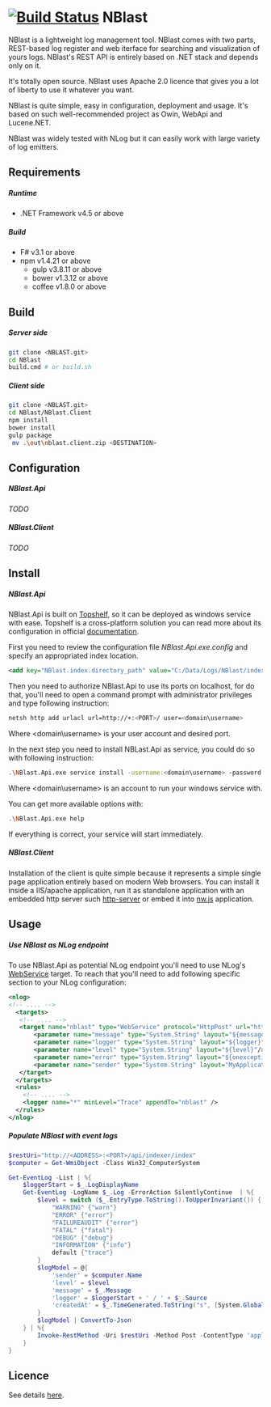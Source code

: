 [![Build Status](https://travis-ci.org/vba/NBlast.svg?branch=master)](https://travis-ci.org/vba/NBlast)
NBlast
======

NBlast is a lightweight log management tool. NBlast comes with two parts, REST-based log register and web iterface for searching and visualization of yours logs. NBlast's REST API is entirely based on .NET stack and depends only on it. 

It's totally open source. NBlast uses Apache 2.0 licence that gives you a lot of liberty to use it whatever you want.

NBlast is quite simple, easy in configuration, deployment and usage. It's based on such well-recommended project as Owin, WebApi and Lucene.NET.

NBlast was widely tested with NLog but it can easily work with large variety of log emitters.

Requirements
-------
##### Runtime
* .NET Framework v4.5 or above

##### Build
* F# v3.1 or above
* npm v1.4.21 or above
  * gulp v3.8.11 or above
  * bower v1.3.12 or above
  * coffee v1.8.0 or above

Build
-------
##### Server side
```bash
git clone <NBLAST.git>
cd NBlast
build.cmd # or build.sh
```

##### Client side
```bash
git clone <NBLAST.git>
cd NBlast/NBlast.Client
npm install
bower install
gulp package
 mv .\out\nblast.client.zip <DESTINATION>
```


Configuration
--------
##### NBlast.Api
*TODO*

##### NBlast.Client
*TODO*

Install
--------
##### NBlast.Api
NBlast.Api is built on [Topshelf](http://topshelf-project.com), so it can be deployed as windows service with ease. Topshelf is a cross-platform solution you can read more about its configuration in official [documentation](http://docs.topshelf-project.com/en/latest/).

First you need to review the configuration file *NBlast.Api.exe.config* and specify an appropriated index location.
```xml
<add key="NBlast.index.directory_path" value="C:/Data/Logs/NBlast/index"/>
```

Then you need to authorize NBlast.Api to use its ports on localhost, for do that, you'll need to open a command prompt with administrator privileges and type following instruction:
```bash
netsh http add urlacl url=http://+:<PORT>/ user=<domain\username>
``` 
Where <domain\username> is your user account and <PORT> desired port. 

In the next step you need to install NBLast.Api as service, you could do so with following instruction:
```bash
.\NBlast.Api.exe service install -username:<domain\username> -password:**** --autostart
```
Where <domain\username> is an account to run your windows service with.

You can get more available options with:
```bash
.\NBlast.Api.exe help
```

If everything is correct, your service will start immediately. 

##### NBlast.Client
Installation of the client is quite simple because it represents a simple single page application entirely based on modern Web browsers. You can install it inside a IIS/apache application, run it as standalone application with an embedded http server such [http-server](https://www.npmjs.com/package/http-server) or embed it into [nw.js](http://nwjs.io) application.

Usage
--------
##### Use NBlast as NLog endpoint
To use NBlast.Api as potential NLog endpoint you'll need to use NLog's [WebService](https://github.com/nlog/nlog/wiki/WebService-target) target. To reach that you'll need to add following specific section to your NLog configuration:
```xml
<nlog>
<!-- .... -->
  <targets>
   <!-- .... -->
   <target name="nblast" type="WebService" protocol="HttpPost" url="http://localhost:9090/api/indexer/index">
       <parameter name="message" type="System.String" layout="${message}"/>
       <parameter name="logger" type="System.String" layout="${logger}"/>
       <parameter name="level" type="System.String" layout="${level}"/>
       <parameter name="error" type="System.String" layout="${onexception: ${exception:format=tostring}}"/>
       <parameter name="sender" type="System.String" layout="MyApplication-Production"/>
   </target>
  </targets>
  <rules>
    <!-- .... -->
    <logger name="*" minLevel="Trace" appendTo="nblast" />
  </rules>
</nlog>
```

##### Populate NBlast with event logs
```powershell
$restUri="http://<ADDRESS>:<PORT>/api/indexer/index"
$computer = Get-WmiObject -Class Win32_ComputerSystem 

Get-EventLog -List | %{ 
    $loggerStart = $_.LogDisplayName 
    Get-EventLog -LogName $_.Log -ErrorAction SilentlyContinue  | %{
        $level = switch ($_.EntryType.ToString().ToUpperInvariant()) {
            "WARNING" {"warn"}
            "ERROR" {"error"}
            "FAILUREAUDIT" {"error"}
            "FATAL" {"fatal"}
            "DEBUG" {"debug"}
            "INFORMATION" {"info"}
            default {"trace"}
        }
        $logModel = @{
            'sender' = $computer.Name
            'level' = $level
            'message' = $_.Message
            'logger' = $loggerStart + ' / ' + $_.Source
            'createdAt' = $_.TimeGenerated.ToString("s", [System.Globalization.CultureInfo]::InvariantCulture )
        } 
        $logModel | ConvertTo-Json
    } | %{
        Invoke-RestMethod -Uri $restUri -Method Post -ContentType 'application/json' -Body $_
    }
}
```

Licence
------
See details [here](https://raw.githubusercontent.com/vba/NBlast/master/LICENSE).
